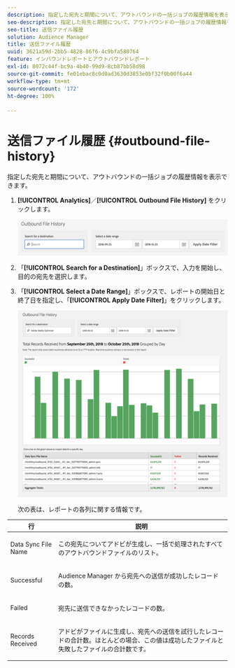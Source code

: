 ```yaml
---
description: 指定した宛先と期間について、アウトバウンドの一括ジョブの履歴情報を表示できます。
seo-description: 指定した宛先と期間について、アウトバウンドの一括ジョブの履歴情報を表示できます。
seo-title: 送信ファイル履歴
solution: Audience Manager
title: 送信ファイル履歴
uuid: 3621a59d-2bb5-4828-86f6-4c9bfa580764
feature: インバウンドレポートとアウトバウンドレポート
exl-id: 8072c44f-bc9a-4b40-99d9-8cb87bb58d98
source-git-commit: fe01ebac8c0d0ad3630d3853e0bf32f0b00f6a44
workflow-type: tm+mt
source-wordcount: '172'
ht-degree: 100%

---
```


# 送信ファイル履歴 {#outbound-file-history}

指定した宛先と期間について、アウトバウンドの一括ジョブの履歴情報を表示できます。

<!-- 

t_reports_outbound_history.xml

 -->

1. **[!UICONTROL Analytics]**／**[!UICONTROL Outbound File History]** をクリックします。

   ![手順の結果](assets/outbound_history.png)

1. 「**[!UICONTROL Search for a Destination]**」ボックスで、入力を開始し、目的の宛先を選択します。
1. 「**[!UICONTROL Select a Date Range]**」ボックスで、レポートの開始日と終了日を指定し、「**[!UICONTROL Apply Date Filter]**」をクリックします。

   ![手順の結果](assets/outbound_history_stats.png)

   次の表は、レポートの各列に関する情報です。

<table id="table_93076D46AC50411395E72B9B987E99BE"> 
 <thead> 
  <tr> 
   <th colname="col1" class="entry"> 行 </th> 
   <th colname="col2" class="entry"> 説明 </th> 
  </tr> 
 </thead>
 <tbody> 
  <tr> 
   <td colname="col1"> Data Sync File Name </td> 
   <td colname="col2"> <p>この宛先について<span class="keyword">アドビ</span>が生成し、一括で処理されたすべてのアウトバウンドファイルのリスト。 </p> </td> 
  </tr> 
  <tr> 
   <td colname="col1"> Successful </td> 
   <td colname="col2"> <p><span class="keyword">Audience Manager</span> から宛先への送信が成功したレコードの数。 </p> </td> 
  </tr> 
  <tr> 
   <td colname="col1"> Failed </td> 
   <td colname="col2"> <p>宛先に送信できなかったレコードの数。 </p> </td> 
  </tr> 
  <tr> 
   <td colname="col1"> Records Received </td> 
   <td colname="col2"> <p><span class="keyword">アドビ</span>がファイルに生成し、宛先への送信を試行したレコードの合計数。ほとんどの場合、この値は成功したファイルと失敗したファイルの合計数です。 </p> </td> 
  </tr> 
 </tbody> 
</table>
